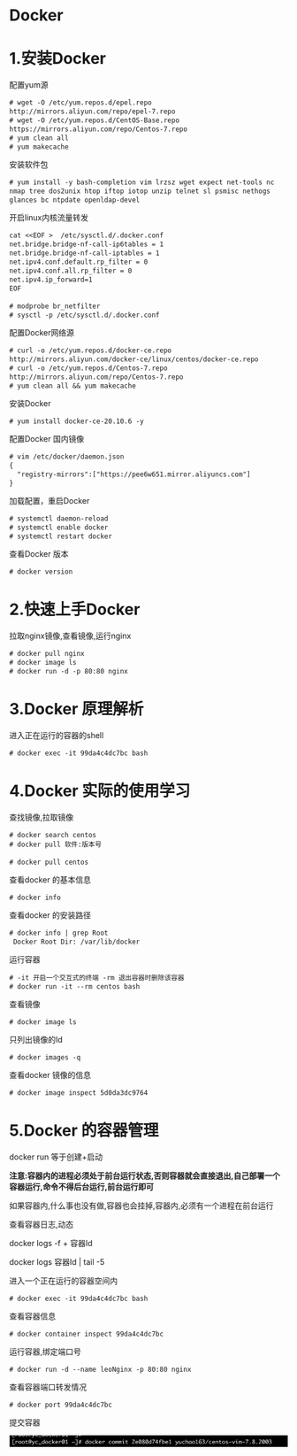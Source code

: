 # Docker

# 1.安装Docker

配置yum源

~~~ shell
# wget -O /etc/yum.repos.d/epel.repo http://mirrors.aliyun.com/repo/epel-7.repo
# wget -O /etc/yum.repos.d/CentOS-Base.repo https://mirrors.aliyun.com/repo/Centos-7.repo
# yum clean all
# yum makecache
~~~

安装软件包

~~~ shell
# yum install -y bash-completion vim lrzsz wget expect net-tools nc nmap tree dos2unix htop iftop iotop unzip telnet sl psmisc nethogs glances bc ntpdate openldap-devel
~~~



开启linux内核流量转发

~~~ shell
cat <<EOF >  /etc/sysctl.d/.docker.conf
net.bridge.bridge-nf-call-ip6tables = 1
net.bridge.bridge-nf-call-iptables = 1
net.ipv4.conf.default.rp_filter = 0
net.ipv4.conf.all.rp_filter = 0
net.ipv4.ip_forward=1
EOF

# modprobe br_netfilter
# sysctl -p /etc/sysctl.d/.docker.conf
~~~

配置Docker网络源

~~~ shell
# curl -o /etc/yum.repos.d/docker-ce.repo http://mirrors.aliyun.com/docker-ce/linux/centos/docker-ce.repo
# curl -o /etc/yum.repos.d/Centos-7.repo http://mirrors.aliyun.com/repo/Centos-7.repo
# yum clean all && yum makecache
~~~



安装Docker

~~~ shell
# yum install docker-ce-20.10.6 -y
~~~



配置Docker 国内镜像

~~~ shell
# vim /etc/docker/daemon.json
{
  "registry-mirrors":["https://pee6w651.mirror.aliyuncs.com"]
}
~~~

加载配置，重启Docker

~~~ shell
# systemctl daemon-reload
# systemctl enable docker
# systemctl restart docker
~~~



查看Docker 版本

~~~ shell
# docker version
~~~



# 2.快速上手Docker

拉取nginx镜像,查看镜像,运行nginx

~~~ shell
# docker pull nginx
# docker image ls
# docker run -d -p 80:80 nginx
~~~









# 3.Docker 原理解析

进入正在运行的容器的shell

~~~ shell
# docker exec -it 99da4c4dc7bc bash
~~~



# 4.Docker 实际的使用学习

查找镜像,拉取镜像

~~~ shell
# docker search centos
# docker pull 软件:版本号

# docker pull centos

~~~





 查看docker 的基本信息

~~~ shell
# docker info
~~~



查看docker 的安装路径

~~~ shell
# docker info | grep Root
 Docker Root Dir: /var/lib/docker
~~~



运行容器

~~~ shell
# -it 开启一个交互式的终端 -rm 退出容器时删除该容器
# docker run -it --rm centos bash
~~~





查看镜像

~~~ shell
# docker image ls
~~~



只列出镜像的Id

~~~ shell
# docker images -q
~~~



查看docker 镜像的信息

~~~ shell
# docker image inspect 5d0da3dc9764
~~~



# 5.Docker 的容器管理

docker run 等于创建+启动



**注意:容器内的进程必须处于前台运行状态,否则容器就会直接退出,自己部署一个容器运行,命令不得后台运行,前台运行即可**



如果容器内,什么事也没有做,容器也会挂掉,容器内,必须有一个进程在前台运行



查看容器日志,动态

docker logs -f + 容器Id

docker logs 容器Id | tail -5



进入一个正在运行的容器空间内

~~~ shell
# docker exec -it 99da4c4dc7bc bash
~~~



查看容器信息

~~~ shell
# docker container inspect 99da4c4dc7bc
~~~



运行容器,绑定端口号

~~~ shell
# docker run -d --name leoNginx -p 80:80 nginx
~~~



查看容器端口转发情况

~~~ shell
# docker port 99da4c4dc7bc
~~~





提交容器

![image-20220604104433212](Docker.assets/image-20220604104433212.png)



 

















